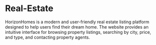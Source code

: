 # Real-Estate
HorizonHomes is a modern and user-friendly real estate listing platform designed to help users find their dream home. The website provides an intuitive interface for browsing property listings, searching by city, price, and type, and contacting property agents.

